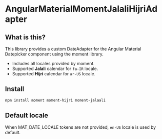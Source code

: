 # AngularMaterialMomentJalaliHijriAdapter

## What is this?

This library provides a custom DateAdapter for the Angular Material Datepicker component using the moment library.

* Includes all locales provided by moment.
* Supported **Jalali** calendar for `fa-IR` locale.
* Supported **Hijri** calendar for `ar-US` locale.

## Install

```sh
npm install moment moment-hijri moment-jalaali
```

## Default locale

When MAT_DATE_LOCALE tokens are not provided, `en-US` locale is used by default.
